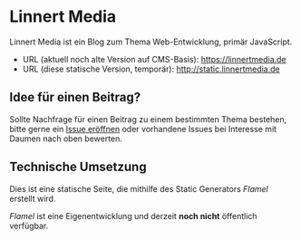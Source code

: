 # Linnert Media

Linnert Media ist ein Blog zum Thema Web-Entwicklung, primär JavaScript.

- URL (aktuell noch alte Version auf CMS-Basis): <https://linnertmedia.de>
- URL (diese statische Version, temporär): <http://static.linnertmedia.de>

## Idee für einen Beitrag?

Sollte Nachfrage für einen Beitrag zu einem bestimmten Thema bestehen, bitte gerne ein [Issue eröffnen](https://github.com/alinnert/linnertmedia/issues) oder vorhandene Issues bei Interesse mit Daumen nach oben bewerten.

## Technische Umsetzung

Dies ist eine statische Seite, die mithilfe des Static Generators _Flamel_ erstellt wird.

_Flamel_ ist eine Eigenentwicklung und derzeit **noch nicht** öffentlich verfügbar.